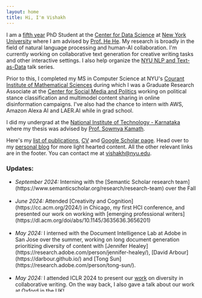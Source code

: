 ```yaml
---
layout: home
title: Hi, I'm Vishakh 
---
```

I am a [fifth year](https://phdcomics.com/comics/archive.php?comicid=189) PhD Student at the [Center for Data Science](https://cds.nyu.edu/) at [New York University](https://www.nyu.edu/) where I am advised by [Prof. He He](https://hhexiy.github.io/). My research is broadly in the field of natural language processing and human-AI collaboration. I'm currently working on collaborative text generation for creative writing tasks and other interactive settings. I also help organize the [NYU NLP and Text-as-Data](https://cds.nyu.edu/text-data-speaker-series/) talk series. 

Prior to this, I completed my MS in Computer Science at NYU's [Courant Institute of Mathematical Sciences](https://cims.nyu.edu/) during which I was a Graduate Research Associate at the [Center for Social Media and Politics](https://csmapnyu.org/) working on political stance classification and multimodel content sharing in online disinformation campaigns. I've also had the chance to intern with AWS, Amazon Alexa AI and LAER.AI while in grad school.

I did my undergrad at the [National Institute of Technology - Karnataka](https://www.nitk.ac.in/) where my thesis was advised by [Prof. Sowmya Kamath](https://infotech.nitk.ac.in/faculty/sowmya-kamath-s).

Here's my [list of publications](https://vishakhpk.github.io/publications/), [CV](./assets/img/cv.pdf) and [Google Scholar page](https://scholar.google.com/citations?user=OeBKZ8AAAAAJ&hl=en&oi=ao). Head over to my [personal blog](https://paddyspen.wordpress.com/) for more light hearted content. All the other relevant links are in the footer. You can contact me at <vishakh@nyu.edu>. 

### Updates:

<ul style="height: 300px; overflow: auto">
    <li><i>September 2024: </i>Interning with the [Semantic Scholar research team](https://www.semanticscholar.org/research/research-team) over the Fall</li><br />
    <li><i>June 2024: </i> Attended [Creativity and Cognition](https://cc.acm.org/2024/) in Chicago, my first HCI conference, and presented our work on working with [emerging professional writers](https://dl.acm.org/doi/abs/10.1145/3635636.3656201)</li><br />
    <li><i>May 2024: </i> I interned with the Document Intelligence Lab at Adobe in San Jose over the summer, working on long document generation prioritizing diversity of content with [Jennifer Healey](https://research.adobe.com/person/jennifer-healey/), [David Arbour](https://darbour.github.io/) and [Tong Sun](https://research.adobe.com/person/tong-sun/). </li><br />
    <li><i>May 2024: </i> I attended ICLR 2024 to present our <a href="https://arxiv.org/abs/2309.05196">work</a> on diversity in collaborative writing. On the way back, I also gave a talk about our work at Oxford in the UK! </li><br />
    <li><i>March 2024: </i> I gave virtual talks at <a href="https://milanlproc.github.io/coding_aperitivo/">Bocconi University</a> and the <a href="https://cis.unimelb.edu.au/research/artificial-intelligence/research/Natural-Language-Processing">University of Melbourne</a> </li><br />
    <li><i>December 2023: </i> I attended EMNLP 2023 and helped give a tutorial on Creative Natural Language Generation with <a href="https://tuhinjubcse.github.io/">Tuhin Chakrabarty</a>, <a href="https://vnpeng.net/">Violet Peng</a> and <a href="https://hhexiy.github.io/">He He</a>. See the slides <a href="https://emnlp2023-creative-nlg.github.io/">here</a>! </li><br />
    <li><i>July 2023: </i> I presented our <a href="https://arxiv.org/abs/2303.04562">work</a> on extrapolative generation with iterative refinement at ICML 2023. </li><br />
    <li><i>July 2023: </i> I was the co-chair for the ACL 2023 <a href="https://acl2023-srw.github.io/">Student Research Workshop</a> along with <a href="http://gvallejo.co/">Gisela Vallejo</a> and <a href="https://franxyao.github.io/">Yao Fu</a>. </li><br />
</ul>


